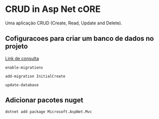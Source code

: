 
# CRUD in Asp Net cORE

Uma aplicação CRUD (Create, Read, Update and Delete).

## Cofiguracoes para criar um banco de dados no projeto



[Link de consulta]( https://learn.microsoft.com/pt-br/aspnet/mvc/overview/getting-started/getting-started-with-ef-using-mvc/migrations-and-deployment-with-the-entity-framework-in-an-asp-net-mvc-application)

`enable-migrations`

`add-migration InitialCreate`

`update-database`


 ## Adicionar pacotes nuget 

`dotnet add package Microsoft.AspNet.Mvc`

